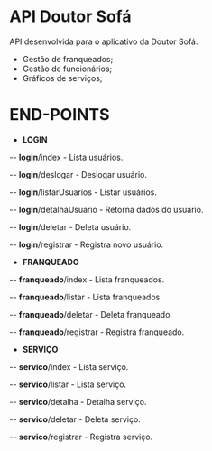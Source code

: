 # API Doutor Sofá

API desenvolvida para o aplicativo da Doutor Sofá.

  - Gestão de franqueados;
  - Gestão de funcionários;
  - Gráficos de serviços;

# END-POINTS 

  - **LOGIN**
  
 -- **login**/index - Lista usuários.
 
 -- **login**/deslogar - Deslogar usuário.
 
 -- **login**/listarUsuarios - Listar usuários.
 
 -- **login**/detalhaUsuario - Retorna dados do usuário.
 
 -- **login**/deletar - Deleta usuário.
 
 -- **login**/registrar - Registra novo usuário.


 
 
  - **FRANQUEADO**
  
  -- **franqueado**/index - Lista franqueados.
  
  -- **franqueado**/listar - Lista franqueados.
  
  -- **franqueado**/deletar - Deleta franqueado.
  
  -- **franqueado**/registrar - Registra franqueado.
  
  
  

  - **SERVIÇO**
  
  -- **servico**/index - Lista serviço.
  
  -- **servico**/listar - Lista serviço.
  
  -- **servico**/detalha - Detalha serviço.
  
  -- **servico**/deletar - Deleta serviço.
  
  -- **servico**/registrar - Registra serviço.



